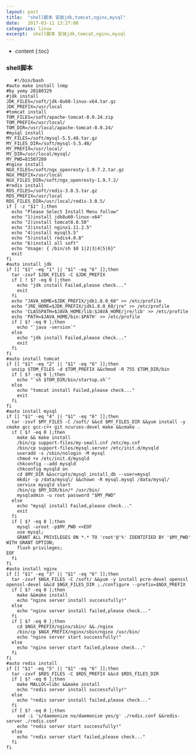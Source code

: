 ```yaml
---
layout: post
title:  "shell脚本 安装jdk,tomcat,nginx,mysql"
date:   2017-03-11 13:27:00
categories: linux
excerpt:  shell脚本 安装jdk,tomcat,nginx,mysql
---
```


* content
{:toc}




### shell脚本

       #!/bin/bash
    #auto make install lnmp
    #by yemy 20180329
    #jdk install
    JDK_FILES=/soft/jdk-8u60-linux-x64.tar.gz
    JDK_PREFIX=/usr/local
    #tomcat install
    TOM_FILES=/soft/apache-tomcat-8.0.24.zip
    TOM_PREFIX=/usr/local/
    TOM_DIR=/usr/local/apache-tomcat-8.0.24/
    #mysql install
    MY_FILES=/soft/mysql-5.5.48.tar.gz
    MY_FILES_DIR=/soft/mysql-5.5.48/
    MY_PREFIX=/usr/local/
    MY_DIR=/usr/local/mysql/
    MY_PWD=81507289
    #nginx install
    NGX_FILES=/soft/ngx_openresty-1.9.7.2.tar.gz
    NGX_PREFIX=/usr/local
    NGX_FILES_DIR=/soft/ngx_openresty-1.9.7.2/
    #redis install
    RDS_FILES=/soft/redis-3.0.5.tar.gz
    RDS_PREFIX=/usr/local
    RDS_FILES_DIR=/usr/local/redis-3.0.5/
    if [ -z "$1" ];then
      echo "Please Select Install Menu follow"
      echo "1)install jdk8u60-linux-x64"
      echo "2)install tomcat8.0.50"
      echo "3)install nginx1.11.2.5"
      echo "4)install mysql5.5"
      echo "5)install redis4.0.8"
      echo "6)install all soft"
      echo "Usage: { /bin/sh $0 1|2|3|4|5|6}"
      exit
    fi
    #auto install jdk
    if [[ "$1" -eq "1" || "$1" -eq "6" ]];then
      tar -zxvf $JDK_FILES -C $JDK_PREFIX
      if [ ! $? -eq 0 ];then
        echo "jdk install Failed,please check..."
        exit
      fi
      echo "JAVA_HOME=$JDK_PREFIX/jdk1.8.0_60" >> /etc/profile
      echo "JRE_HOME=$JDK_PREFIX/jdk1.8.0_60/jre" >> /etc/profile
      echo 'CLASSPATH=$JAVA_HOME/lib:$JAVA_HOME/jre/lib' >> /etc/profile 
      echo 'PATH=$JAVA_HOME/bin:$PATH' >> /etc/profile
      if [ $? -eq 0 ];then
        echo "`java -version`"
      else
        echo "jdk install Failed,please check..."
        exit
      fi
    fi
    #auto install tomcat
    if [[ "$1" -eq "2" || "$1" -eq "6" ]];then
      unzip $TOM_FILES -d $TOM_PREFIX &&chmod -R 755 $TOM_DIR/bin
      if [ $? -eq 0 ];then
        echo "`sh $TOM_DIR/bin/startup.sh`"
      else
        echo "tomcat install Failed,please check..."  
        exit
      fi
    fi
    #auto install mysql
    if [[ "$1" -eq "4" || "$1" -eq "6" ]];then
      tar -zxvf $MY_FILES -C /soft/ &&cd $MY_FILES_DIR &&yum install -y cmake gcc gcc-c++ git ncurses-devel make &&cmake .
      if [ $? -eq 0 ];then
        make && make install
        /bin/cp support-files/my-small.cnf /etc/my.cnf
        /bin/cp support-files/mysql.server /etc/init.d/mysqld
        useradd -s /sbin/nologin -M mysql
        chmod +x /etc/init.d/mysqld
        chkconfig --add mysqld
        chkconfig mysqld on
        cd $MY_DIR &&scripts/mysql_install_db --user=mysql
        mkdir -p /data/mysql/ &&chown -R mysql.mysql /data/mysql/
        service mysqld start
        /bin/cp $MY_DIR/bin/* /usr/bin/
        mysqladmin -u root password "$MY_PWD"
      else
        echo "mysql install Failed,please check..."
        exit
      fi
      if [ $? -eq 0 ];then
        mysql -uroot -p$MY_PWD <<EOF
        use mysql;
        GRANT ALL PRIVILEGES ON *.* TO 'root'@'%' IDENTIFIED BY '$MY_PWD' WITH GRANT OPTION;
        flush privileges;
    EOF
      fi
    fi
    #auto install nginx
    if [[ "$1" -eq "3" || "$1" -eq "6" ]];then
      tar -zxvf $NGX_FILES -C /soft/ &&yum -y install pcre-devel openssl openssl-devel &&cd $NGX_FILES_DIR ;./configure --prefix=$NGX_PREFIX
      if [ $? -eq 0 ];then
        make &&make install
        echo "nginx server install successfully!"
      else
        echo "nginx server install failed,please check..."
      fi
      if [ $? -eq 0 ];then
        cd $NGX_PREFIX/nginx/sbin/ &&./nginx
        /bin/cp $NGX_PREFIX/nginx/sbin/nginx /usr/bin/
        echo "nginx server start successfully!"
      else
        echo "nginx server start failed,please check..."
      fi
    fi
    #auto redis install
    if [[ "$1" -eq "5" || "$1" -eq "6" ]];then
      tar -zxvf $RDS_FILES -C $RDS_PREFIX &&cd $RDS_FILES_DIR
      if [ $? -eq 0 ];then
        make MALLOC=libc &&make install
        echo "redis server install successfully!"
      else
        echo "redis server install failed,please check..."
      fi
      if [ $? -eq 0 ];then
        sed -i 's/daemonize no/daemonize yes/g' ./redis.conf &&redis-server ./redis.conf
        echo "redis server start successfully!"
      else
        echo "redis server start failed,please check..."
      fi
    fi



